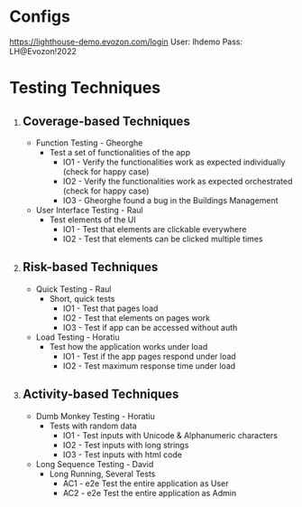 # Configs

https://lighthouse-demo.evozon.com/login
User: lhdemo
Pass: LH@Evozon!2022

# Testing Techniques

1. ## Coverage-based Techniques
   - Function Testing - Gheorghe
      - Test a set of functionalities of the app
         - IO1 - Verify the functionalities work as expected individually (check for happy case)
         - IO2 - Verify the functionalities work as expected orchestrated (check for happy case)
         - IO3 - Gheorghe found a bug in the Buildings Management
   - User Interface Testing - Raul
      - Test elements of the UI
         - IO1 - Test that elements are clickable everywhere
         - IO2 - Test that elements can be clicked multiple times

2. ## Risk-based Techniques
   - Quick Testing - Raul
      - Short, quick tests
         - IO1 - Test that pages load
         - IO2 - Test that elements on pages work
         - IO3 - Test if app can be accessed without auth
   - Load Testing - Horatiu
      - Test how the application works under load
         - IO1 - Test if the app pages respond under load
         - IO2 - Test maximum response time under load

3. ## Activity-based Techniques
   - Dumb Monkey Testing - Horatiu
      - Tests with random data
         - IO1 - Test inputs with Unicode & Alphanumeric characters
         - IO2 - Test inputs with long strings
         - IO3 - Test inputs with html code
   - Long Sequence Testing - David
      - Long Running, Several Tests
         - AC1 - e2e Test the entire application as User
         - AC2 - e2e Test the entire application as Admin
